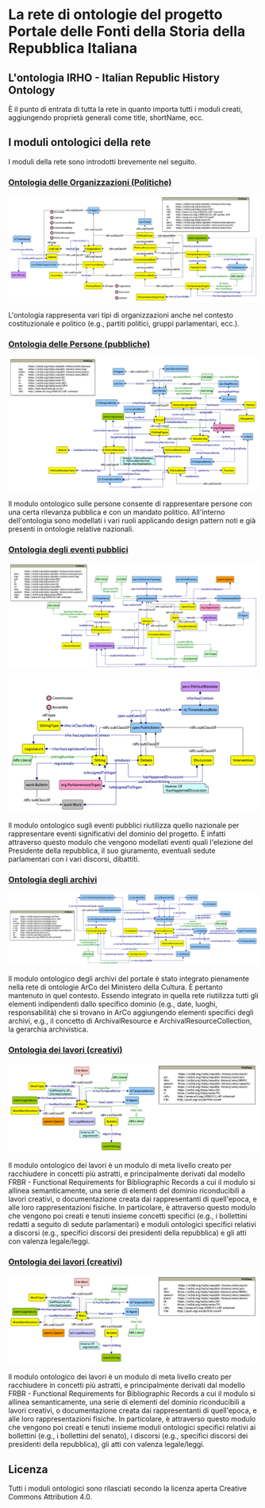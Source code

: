 # La rete di ontologie del progetto Portale delle Fonti della Storia della Repubblica Italiana

## L'ontologia IRHO - Italian Republic History Ontology

È il punto di entrata di tutta la rete in quanto importa tutti i moduli creati, aggiungendo proprietà generali come title, shortName, ecc.

## I moduli ontologici della rete
I moduli della rete sono introdotti brevemente nel seguito.

### [Ontologia delle Organizzazioni (Politiche)](https://w3id.org/italia/republic-history/onto/org)

![Rappresentazione grafica dell'ontologia sulle organizzazioni (politiche)](https://raw.githubusercontent.com/PortaleFontiRepubblica/assets/main/ontologies/org/Grafici/org.png)

L'ontologia rappresenta vari tipi di organizzazioni anche nel contesto costituzionale e politico (e.g., partiti politici, gruppi parlamentari, ecc.).

### [Ontologia delle Persone (pubbliche)](https://w3id.org/italia/republic-history/onto/person)

![Rappresentazione grafica dell'ontologia sulle persone](https://raw.githubusercontent.com/PortaleFontiRepubblica/assets/main/ontologies/person/Grafici/person.png)

Il modulo ontologico sulle persone consente di rappresentare persone con una certa rilevanza pubblica e con un mandato politico. All'interno dell'ontologia sono modellati i vari ruoli applicando design pattern noti e già presenti in ontologie relative nazionali.

### [Ontologia degli eventi pubblici](https://w3id.org/italia/republic-history/onto/event)
![Rappresentazione grafica dell'ontologia degli eventi](https://raw.githubusercontent.com/PortaleFontiRepubblica/assets/main/ontologies/event/Grafici/event.png)

![Rappresentazione grafica dell'ontologia degli eventi](https://raw.githubusercontent.com/PortaleFontiRepubblica/assets/main/ontologies/event/Grafici/sitting-debate-discussion/sitting-debate-discussion.png)

Il modulo ontologico sugli eventi pubblici riutilizza quello nazionale per rappresentare eventi significativi del dominio del progetto. È infatti attraverso questo modulo che vengono modellati eventi quali l'elezione del Presidente della repubblica, il suo giuramento, eventuali sedute parlamentari con i vari discorsi, dibattiti.

### [Ontologia degli archivi](https://w3id.org/arco/ontology/archive)
![Rappresentazione grafica dell'ontologia degli eventi](https://raw.githubusercontent.com/PortaleFontiRepubblica/assets/main/ontologies/archive/Grafici/archive.png)

Il modulo ontologico degli archivi del portale è stato integrato pienamente nella rete di ontologie ArCo del Ministero della Cultura. È pertanto mantenuto in quel contesto. Essendo integrato in quella rete riutilizza tutti gli elementi indipendenti dallo specifico dominio (e.g., date, luoghi, responsabilità) che si trovano in ArCo aggiungendo elementi specifici degli archivi, e.g., il concetto di ArchivalResource e ArchivalResourceCollection, la gerarchia archivistica.


### [Ontologia dei lavori (creativi)](https://w3id.org/italia/republic-history/onto/work)
![Rappresentazione grafica dell'ontologia dei lavori (creativi)](https://raw.githubusercontent.com/PortaleFontiRepubblica/assets/main/ontologies/work/Grafici/work.png)

Il modulo ontologico dei lavori è un modulo di meta livello creato per racchiudere in concetti più astratti, e principalmente derivati dal modello FRBR - Functional Requirements for Bibliographic Records a cui il modulo si allinea semanticamente, una serie di elementi del dominio riconducibili a lavori creativi, o documentazione creata dai rappresentanti di quell'epoca, e alle loro rappresentazioni fisiche.
In particolare, è attraverso questo modulo che vengono poi creati e tenuti insieme concetti specifici (e.g., i bollettini redatti a seguito di sedute parlamentari) e moduli ontologici specifici relativi a discorsi (e.g., specifici discorsi dei presidenti della repubblica) e gli atti con valenza legale/leggi.

### [Ontologia dei lavori (creativi)](https://w3id.org/italia/republic-history/onto/work)
![Rappresentazione grafica dell'ontologia dei lavori (creativi)](https://raw.githubusercontent.com/PortaleFontiRepubblica/assets/main/ontologies/work/Grafici/work.png)

Il modulo ontologico dei lavori è un modulo di meta livello creato per racchiudere in concetti più astratti, e principalmente derivati dal modello FRBR - Functional Requirements for Bibliographic Records a cui il modulo si allinea semanticamente, una serie di elementi del dominio riconducibili a lavori creativi, o documentazione creata dai rappresentanti di quell'epoca, e alle loro rappresentazioni fisiche.
In particolare, è attraverso questo modulo che vengono poi creati e tenuti insieme moduli ontologici specifici relativi ai bollettini (e.g., i bollettini del senato), i discorsi (e.g., specifici discorsi dei presidenti della repubblica), gli atti con valenza legale/leggi.

## Licenza
Tutti i moduli ontologici sono rilasciati secondo la licenza aperta Creative Commons Attribution 4.0.
